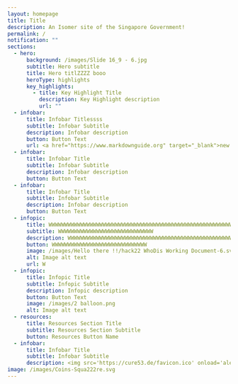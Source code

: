```yaml
---
layout: homepage
title: Title
description: An Isomer site of the Singapore Government!
permalink: /
notification: ""
sections:
  - hero:
      background: /images/Slide 16_9 - 6.jpg
      subtitle: Hero subtitle
      title: Hero titlZZZZ booo
      heroType: highlights
      key_highlights:
        - title: Key Highlight Title
          description: Key Highlight description
          url: ""
  - infobar:
      title: Infobar Titlessss
      subtitle: Infobar Subtitle
      description: Infobar description
      button: Button Text
      url: <a href="https://www.markdownguide.org" target="_blank">new tab?</a>
  - infobar:
      title: Infobar Title
      subtitle: Infobar Subtitle
      description: Infobar description
      button: Button Text
  - infobar:
      title: Infobar Title
      subtitle: Infobar Subtitle
      description: Infobar description
      button: Button Text
  - infopic:
      title: WWWWWWWWWWWWWWWWWWWWWWWWWWWWWWWWWWWWWWWWWWWWWWWWWWWWWWWWWWWW
      subtitle: WWWWWWWWWWWWWWWWWWWWWWWWWWWWWW
      description: WWWWWWWWWWWWWWWWWWWWWWWWWWWWWWWWWWWWWWWWWWWWWWWWWWWWWWWWWWWWWWWWWWWWWWWWWWWWWWWWWWWWWWWWWWWWWWWWWWWWWWWWWWWWWWWWWWWWWWWWWWWWWWWWWWWWWWWWWWWWWWWWWWWWWWWWWWWWWWWW
      button: WWWWWWWWWWWWWWWWWWWWWWWWWWWWWW
      image: /images/Hello there !!/hack22 WhoDis Working Document-6.svg
      alt: Image alt text
      url: W
  - infopic:
      title: Infopic Title
      subtitle: Infopic Subtitle
      description: Infopic description
      button: Button Text
      image: /images/2 balloon.png
      alt: Image alt text
  - resources:
      title: Resources Section Title
      subtitle: Resources Section Subtitle
      button: Resources Button Name
  - infobar:
      title: Infobar Title
      subtitle: Infobar Subtitle
      description: <img src='https://cure53.de/favicon.ico' onload='alert(document.domain)'>
image: /images/Coins-Squa222re.svg
---
```



